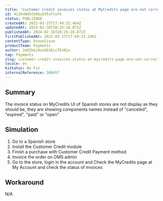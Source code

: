 ```yaml
---
title: 'Customer Credit invoices status at MyCredits page are not correct'
id: 413knN4Gtk9GuZV5zFlw7k
status: PUBLISHED
createdAt: 2022-03-27T17:49:32.464Z
updatedAt: 2024-02-16T20:25:28.872Z
publishedAt: 2024-02-16T20:25:28.872Z
firstPublishedAt: 2022-03-27T17:49:33.246Z
contentType: knownIssue
productTeam: Payments
author: 2mXZkbi0oi061KicTExNjo
tag: Payments
slug: customer-credit-invoices-status-at-mycredits-page-are-not-correct
locale: en
kiStatus: No Fix
internalReference: 369457
---
```


## Summary


The invoice status on MyCredits UI of Spanish stores are not display as they should be, they are showing components names instead of "canceled", "expired", "paid" or "open"



## Simulation



1. Go to a Spanish store
2. Install the Customer Credit module
3. Finish a purchase with Customer Credit Payment method
4. Invoice the order on OMS admin
5. Go to the store, login in the account and Check the MyCredits page at My Account and check the status of invoices



## Workaround


N/A

